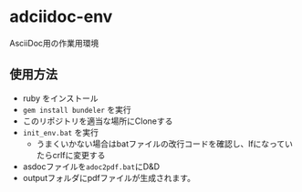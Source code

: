 # adciidoc-env
AsciiDoc用の作業用環境

## 使用方法
- ruby をインストール
- `gem install bundeler` を実行
- このリポジトリを適当な場所にCloneする
- `init_env.bat` を実行
  - うまくいかない場合はbatファイルの改行コードを確認し、lfになっていたらcrlfに変更する
- asdocファイルを`adoc2pdf.bat`にD&D
- outputフォルダにpdfファイルが生成されます。
